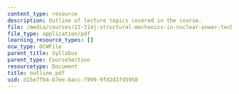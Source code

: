 ```yaml
---
content_type: resource
description: Outline of lecture topics covered in the course.
file: /media/courses/22-314j-structural-mechanics-in-nuclear-power-technology-fall-2006/d15e7fb4b7eebaccf9999fd2d1fd5958_outline.pdf
file_type: application/pdf
learning_resource_types: []
ocw_type: OCWFile
parent_title: Syllabus
parent_type: CourseSection
resourcetype: Document
title: outline.pdf
uid: d15e7fb4-b7ee-bacc-f999-9fd2d1fd5958
---
```

